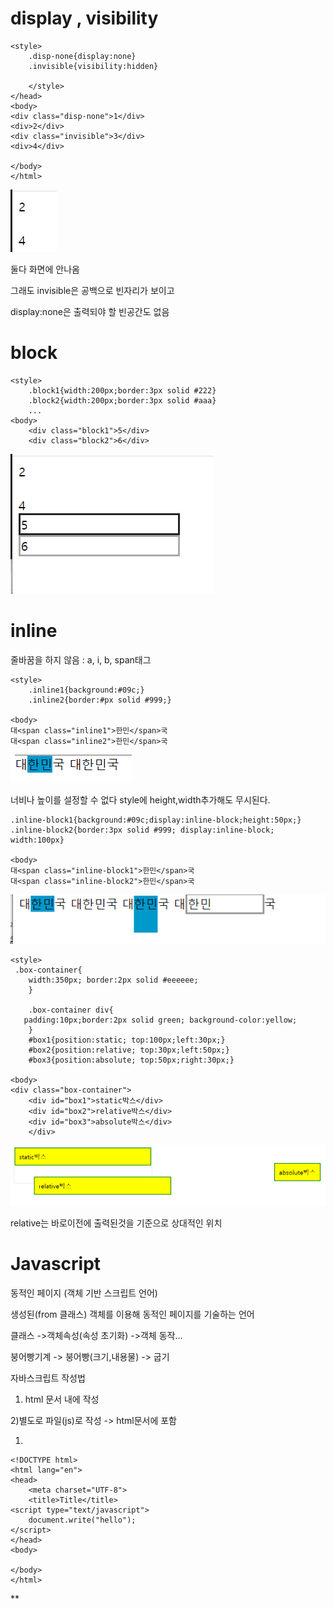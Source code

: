# display , visibility

```
<style>
    .disp-none{display:none}
    .invisible{visibility:hidden}

    </style>
</head>
<body>
<div class="disp-none">1</div>
<div>2</div>
<div class="invisible">3</div>
<div>4</div>

</body>
</html>
```

![image-20210121093757698](day9.assets/image-20210121093757698.png)

둘다 화면에 안나옴

그래도 invisible은 공백으로 빈자리가 보이고

display:none은 출력되야 할 빈공간도 없음

# block

```
<style>
    .block1{width:200px;border:3px solid #222}
    .block2{width:200px;border:3px solid #aaa}
    ...
<body>
	<div class="block1">5</div>
	<div class="block2">6</div>
```

![image-20210121094451806](day9.assets/image-20210121094451806.png)



# inline

줄바꿈을 하지 않음 : a, i, b, span태그

```
<style>
    .inline1{background:#09c;}
    .inline2{border:#px solid #999;}
    
<body>
대<span class="inline1">한민</span>국
대<span class="inline2">한민</span>국

```

![image-20210121094926307](day9.assets/image-20210121094926307.png)

너비나 높이를 설정할 수 없다 style에 height,width추가해도 무시된다.



```
.inline-block1{background:#09c;display:inline-block;height:50px;}
.inline-block2{border:3px solid #999; display:inline-block; width:100px}

<body>
대<span class="inline-block1">한민</span>국
대<span class="inline-block2">한민</span>국
```

![image-20210121101120334](day9.assets/image-20210121101120334.png)



```
<style>
 .box-container{
    width:350px; border:2px solid #eeeeee;
    }

    .box-container div{
   padding:10px;border:2px solid green; background-color:yellow;
    }
    #box1{position:static; top:100px;left:30px;}
    #box2{position:relative; top:30px;left:50px;}
    #box3{position:absolute; top:50px;right:30px;}
    
<body>
<div class="box-container">
    <div id="box1">static박스</div>
    <div id="box2">relative박스</div>
    <div id="box3">absolute박스</div>
    </div>
```

![image-20210121102228441](day9.assets/image-20210121102228441.png)

relative는 바로이전에 출력된것을 기준으로 상대적인 위치



# Javascript

동적인 페이지 (객체 기반 스크립트 언어)

생성된(from 클래스) 객체를 이용해 동적인 페이지를 기술하는 언어



클래스 ->객체속성(속성 초기화) ->객체 동작...

붕어빵기계 -> 붕어빵(크기,내용물) -> 굽기

자바스크립트 작성법

1) html 문서 내에 작성

2)별도로 파일(js)로 작성 -> html문서에 포함 

1)

```
<!DOCTYPE html>
<html lang="en">
<head>
    <meta charset="UTF-8">
    <title>Title</title>
<script type="text/javascript">
    document.write("hello");
</script>
</head>
<body>

</body>
</html>
```

** <script> **

2)

```
  <title>Title</title>
    test.js파일 불러오기
<script type="text/javascript" src="test.js">
```



```
<!DOCTYPE html>
<html lang="en">
<head>
    <meta charset="UTF-8">
    <title>Title</title>
    test.js파일 불러오기
<script type="text/javascript" src="test.js">

</script>
</head>
</html>
```



자바스크립트 자료유형 

Boolean : 참 또는 거짓 

String:문자열

Number:숫자형 

null:빈 값

NaN: Not a Number, 숫자 아님





```
<!DOCTYPE html>
<html lang="en">
<head>
    <meta charset="UTF-8">
    <title>Title</title>
    <script type="text/javascript">
    var a=10;
    var b='k';
    document.write(a);
    document.write(b);
    document.write(' ');

    var c=0.5;
    var d=-3.2;
    var e=0x1af; //16진수
    var f=010; //8진수
    document.write(e);
    document.write(f);
    document.write(' ');
    var k='5'
    //document.write(k+2); //문자+숫자 -> 문자+문자 -> 문자결합됨됨
    document.write(parseInt(k)+2);
  
```



parseInt() : 문자로된 숫자를 숫자로 변환해주는 함수 '5'->5

```
document.write(parseInt('hello')+2); //NaN
```

문자라서 잘못들어갔기때문에 NaN



```
//Math.sqrt(-1); //square root(제곱근) :9의 제곱근은 3
document.write(Math.sqrt(-1)); NaN
```

`Math.sqrt (양수)`

```
document.write(3/0); Infinity
```



## alert

```
<!DOCTYPE html>
<html lang="en">
<head>
    <meta charset="UTF-8">
    <title>Title</title>
</head>
<body>
    <script>
        alert('hello world')
    </script>
</body>
</html>
```

```
alert('hello world');
alert(1+2);
```

알람창 2개



```
<script>
document.write(Math.pow(3,2));
```

제곱함수

클래스대문자로 시작 -> 객체> 객체.함수()

Math클래스에 있는 pow함수를 호출하는데 3과 4를 전달해라



```
    <script>
    document.write(Math.pow(3,4)+'<br/>');
    document.write(Math.round(1.7)+'<br/>'); //반올림
    document.write(Math.ceil(1.2)+'<br/>'); //올림
    document.write(Math.floor(2.9)+'<br/>'); //내림
    document.write(Math.random()+'<br/>'); //0~1난수

```



```
document.write('스크립트'+'<br/>');
document.write("스크립트"+'<br/>');
```

상관없는데 따옴표 짝은 맞춰주기



```
document.write(typeof "1"+'<br/>'); //string
```

타입출력

1 -> number



```
document.write("철수's"+'<br/>'); //정상
//document.write('철수's'+'<br/>'); //비정상
document.write('철수\'s'+'<br/>'); //이렇게 '앞에 역슬래쉬 해주기

```



## 줄바꿈

```
alert("안녕\n하세요.\n자바스크립트"); //줄바꿈으로 인식함
document.write("안녕\n하세요.\n자바스크립트"+'<br/>');  //줄바꿈 안해줌
document.write("안녕<br/>하세요.<br/>자바<br/>스크립트");  //줄바꿈 한것!
```

줄바꿈을 문장의 끝으로 인식하므로 세미콜론을 생략해도 됨

//alert(a+1)



## length

```
alert("안녕".length) //문자열길이
```



## new Date()

```
document.write(new Date());
```

>  Thu Jan 21 2021 13:45:03 GMT+0900 (대한민국 표준시)

클래스 ---new--->객체 생성

동적문서이기때문에 실행할때마다 시간 바뀜



```
    alert(1==2); //false
    alert("1"==1); //내부적으로 (비교)연산을 하기 전에 자동형변환
    alert("1"===1) //형변환 수행 x false
```

```
document.write(true ==1); //true가 1이라 true
document.write(true == "1");  //문자형도 true
```

```
document.write(true ==0); //False
document.write(true == "0"); //False
```

1은 true , 1아니면 false



```
document.write("one"!="two"); //t !==도 같음
document.write("one"=="two"); //f
```



## if

if(조건){

수행할 문장;

}

```
if(2>1){
alert("2가 1보다 큽니다")};
```

```
if(true){
alert(1);
}
else{
alert(2);
}
```



```
if(false){
alert(1);
}
else if(true){
alert(3);
}
else if(true){
alert(4);
}
```

2번째꺼에서 끝나게됨



## 입력 prompt

```
id = prompt("아이디:");
document.write(id+'<br/');
```

